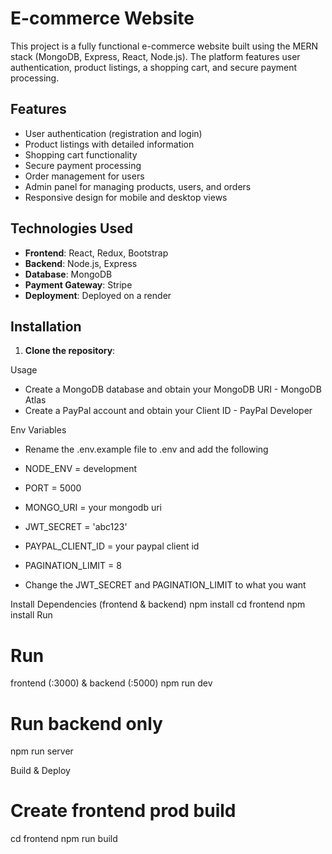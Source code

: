 # E-commerce Website

This project is a fully functional e-commerce website built using the MERN stack (MongoDB, Express, React, Node.js). The platform features user authentication, product listings, a shopping cart, and secure payment processing.

## Features

- User authentication (registration and login)
- Product listings with detailed information
- Shopping cart functionality
- Secure payment processing
- Order management for users
- Admin panel for managing products, users, and orders
- Responsive design for mobile and desktop views

## Technologies Used

- **Frontend**: React, Redux, Bootstrap
- **Backend**: Node.js, Express
- **Database**: MongoDB
- **Payment Gateway**: Stripe
- **Deployment**: Deployed on a render

## Installation

1. **Clone the repository**:
   
Usage

- Create a MongoDB database and obtain your MongoDB URI - MongoDB Atlas
- Create a PayPal account and obtain your Client ID - PayPal Developer

Env Variables
- Rename the .env.example file to .env and add the following

- NODE_ENV = development
- PORT = 5000
- MONGO_URI = your mongodb uri
- JWT_SECRET = 'abc123'
- PAYPAL_CLIENT_ID = your paypal client id
- PAGINATION_LIMIT = 8
- Change the JWT_SECRET and PAGINATION_LIMIT to what you want



Install Dependencies (frontend & backend)
npm install
cd frontend
npm install
Run

# Run 
frontend (:3000) & backend (:5000)
npm run dev


# Run backend only
npm run server


Build & Deploy
# Create frontend prod build
cd frontend
npm run build


